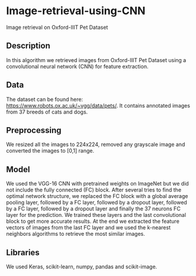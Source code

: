 # Image-retrieval-using-CNN
Image retrieval on Oxford-IIIT Pet Dataset

## Description
In this algorithm we retrieved images from Oxford-IIIT Pet Dataset using a convolutional neural network (CNN) for feature extraction.

## Data
The dataset can be found here: https://www.robots.ox.ac.uk/~vgg/data/pets/.
It contains annotated images from 37 breeds of cats and dogs.

## Preprocessing
We resized all the images to 224x224, removed any grayscale image and converted the images to [0,1] range.

## Model
We used the VGG-16 CNN with pretrained weights on ImageNet but we did not include the fully connected (FC) block. After several tries to find the optimal network structure, we replaced the FC block with a global average pooling layer, followed by a FC layer, followed by a dropout layer, followed by a FC layer, followed by a dropout layer and finally the 37 neurons FC layer for the prediction. We trained these layers and the last convolutional block to get more accurate results. At the end we extracted the feature vectors of images from the last FC layer and we used the k-nearest neighbors algorithms to retrieve the most similar images.

## Libraries
We used Keras, scikit-learn, numpy, pandas and scikit-image.
